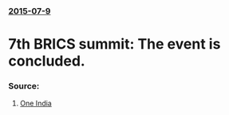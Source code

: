 ### [2015-07-9](/news/2015/07/9/index.md)

# 7th BRICS summit: The event is concluded. 




### Source:

1. [One India](http://www.oneindia.com/feature/in-pics-seventh-brics-summit-ufa-1802316.html)
